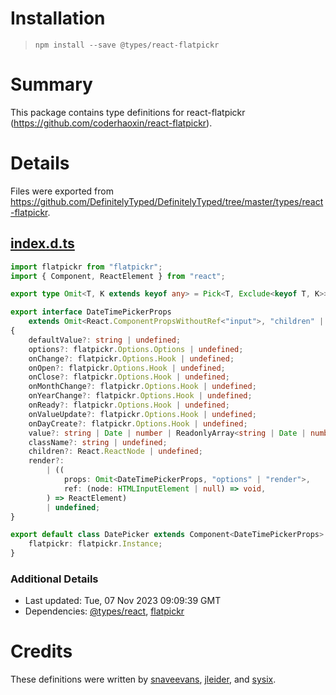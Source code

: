 # Installation
> `npm install --save @types/react-flatpickr`

# Summary
This package contains type definitions for react-flatpickr (https://github.com/coderhaoxin/react-flatpickr).

# Details
Files were exported from https://github.com/DefinitelyTyped/DefinitelyTyped/tree/master/types/react-flatpickr.
## [index.d.ts](https://github.com/DefinitelyTyped/DefinitelyTyped/tree/master/types/react-flatpickr/index.d.ts)
````ts
import flatpickr from "flatpickr";
import { Component, ReactElement } from "react";

export type Omit<T, K extends keyof any> = Pick<T, Exclude<keyof T, K>>;

export interface DateTimePickerProps
    extends Omit<React.ComponentPropsWithoutRef<"input">, "children" | "value" | "onChange">
{
    defaultValue?: string | undefined;
    options?: flatpickr.Options.Options | undefined;
    onChange?: flatpickr.Options.Hook | undefined;
    onOpen?: flatpickr.Options.Hook | undefined;
    onClose?: flatpickr.Options.Hook | undefined;
    onMonthChange?: flatpickr.Options.Hook | undefined;
    onYearChange?: flatpickr.Options.Hook | undefined;
    onReady?: flatpickr.Options.Hook | undefined;
    onValueUpdate?: flatpickr.Options.Hook | undefined;
    onDayCreate?: flatpickr.Options.Hook | undefined;
    value?: string | Date | number | ReadonlyArray<string | Date | number> | undefined;
    className?: string | undefined;
    children?: React.ReactNode | undefined;
    render?:
        | ((
            props: Omit<DateTimePickerProps, "options" | "render">,
            ref: (node: HTMLInputElement | null) => void,
        ) => ReactElement)
        | undefined;
}

export default class DatePicker extends Component<DateTimePickerProps> {
    flatpickr: flatpickr.Instance;
}

````

### Additional Details
 * Last updated: Tue, 07 Nov 2023 09:09:39 GMT
 * Dependencies: [@types/react](https://npmjs.com/package/@types/react), [flatpickr](https://npmjs.com/package/flatpickr)

# Credits
These definitions were written by [snaveevans](https://github.com/snaveevans), [jleider](https://github.com/jleider), and [sysix](https://github.com/sysix).
